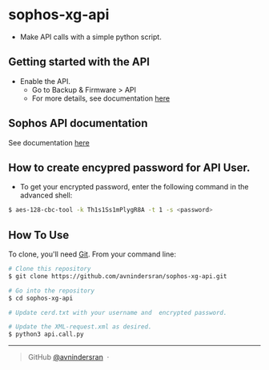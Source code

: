 # sophos-xg-api
* Make API calls with a simple python script. 

## Getting started with the API

* Enable the API.
  - Go to Backup & Firmware > API 
  - For more details, see documentation [here](https://docs.sophos.com/nsg/sophos-firewall/19.0/Help/en-us/webhelp/onlinehelp/AdministratorHelp/BackupAndFirmware/API/APIUsingAPI/index.html+)

## Sophos API documentation
See documentation [here](https://docs.sophos.com/nsg/sophos-firewall/19.0/API/index.html)  

## How to create encypred password for API User.

* To get your encrypted password, enter the following command in the advanced shell: 
```bash 
$ aes-128-cbc-tool -k Th1s1Ss1mPlygR8A -t 1 -s <password>
```
## How To Use

To clone, you'll need [Git](https://git-scm.com). From your command line:

```bash
# Clone this repository
$ git clone https://github.com/avnindersran/sophos-xg-api.git

# Go into the repository
$ cd sophos-xg-api

# Update cerd.txt with your username and  encrypted password.

# Update the XML-request.xml as desired.
$ python3 api.call.py

```
---
> GitHub [@avnindersran](https://github.com/avnindersran) &nbsp;&middot;&nbsp;


